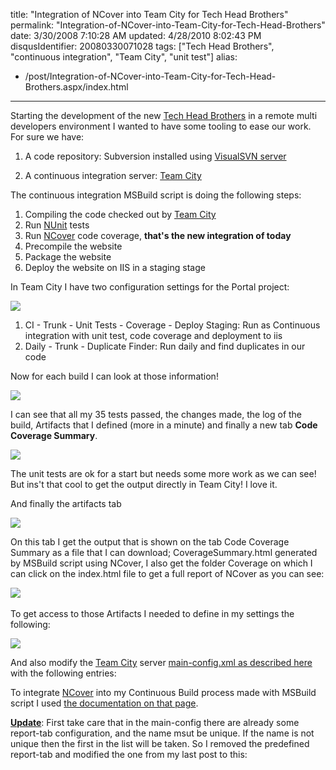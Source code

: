 title: "Integration of NCover into Team City for Tech Head Brothers"
permalink: "Integration-of-NCover-into-Team-City-for-Tech-Head-Brothers"
date: 3/30/2008 7:10:28 AM
updated: 4/28/2010 8:02:43 PM
disqusIdentifier: 20080330071028
tags: ["Tech Head Brothers", "continuous integration", "Team City", "unit test"]
alias:
 - /post/Integration-of-NCover-into-Team-City-for-Tech-Head-Brothers.aspx/index.html
---
Starting the development of the new [Tech Head Brothers](http://www.techheadbrothers.com/) in a remote multi developers environment I wanted to have some tooling to ease our work. For sure we have:

1.  A code repository: Subversion installed using [VisualSVN server](http://www.visualsvn.com/server/) 
<!-- more -->
2.  A continuous integration server: [Team City](http://www.jetbrains.com/teamcity/)   

The continuous integration MSBuild script is doing the following steps:

1.  Compiling the code checked out by [Team City](http://www.jetbrains.com/teamcity/) 
2.  Run [NUnit](http://www.nunit.org/index.php) tests 
3.  Run [NCover](http://www.ncover.com/) code coverage, **that's the new integration of today** 
4.  Precompile the website 
5.  Package the website 
6.  Deploy the website on IIS in a staging stage   

In Team City I have two configuration settings for the Portal project:

![](http://farm4.static.flickr.com/3275/2372322680_033772e5e5_o.jpg) 

1.  CI - Trunk - Unit Tests - Coverage - Deploy Staging: Run as Continuous integration with unit test, code coverage and deployment to iis 
2.  Daily - Trunk - Duplicate Finder: Run daily and find duplicates in our code   

Now for each build I can look at those information!

![](http://farm4.static.flickr.com/3098/2372333950_3b520ebc63_o.jpg) 

I can see that all my 35 tests passed, the changes made, the log of the build, Artifacts that I defined (more in a minute) and finally a new tab **Code Coverage Summary**.

**![](http://farm3.static.flickr.com/2267/2372340352_cfe56c226d_o.jpg)**

The unit tests are ok for a start but needs some more work as we can see! But ins't that cool to get the output directly in Team City! I love it.

And finally the artifacts tab

![](http://farm3.static.flickr.com/2012/2371509827_ab291ab62f_o.jpg)

On this tab I get the output that is shown on the tab Code Coverage Summary as a file that I can download; CoverageSummary.html generated by MSBuild script using NCover, I also get the folder Coverage on which I can click on the index.html file to get a full report of NCover as you can see:

![](http://farm3.static.flickr.com/2213/2371517047_6085955127_o.jpg)  

To get access to those Artifacts I needed to define in my settings the following:

![](http://farm4.static.flickr.com/3122/2372355906_4eabfb0f1d_o.jpg) 

And also modify the [Team City](http://www.jetbrains.com/teamcity/) server [main-config.xml as described here](http://www.jetbrains.net/confluence/display/TCD3/Including+Third-Party+Reports+in+the+Build+Results) with the following entries:

<report-tab title="Code Coverage Summary" basePath="" startPage="CoverageSummary.html" />      
<report-tab title="Code Coverage" basePath="/Coverage/" /> 

To integrate [NCover](http://www.ncover.com/) into my Continuous Build process made with MSBuild script I used [the documentation on that page](http://www.ncover.com/documentation/buildtasks).

**<u>Update</u>**: First take care that in the main-config there are already some report-tab configuration, and the name msut be unique. If the name is not unique then the first in the list will be taken. So I removed the predefined report-tab and modified the one from my last post to this:
 <report-tab title="Code Coverage Summary" basePath="" startPage="CoverageSummary.html" />     
<report-tab title="Code Coverage" basePath="Coverage" startPage="index.html" /> 
